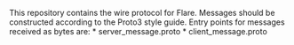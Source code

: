 This repository contains the wire protocol for Flare.
Messages should be constructed according to the Proto3 style guide.
Entry points for messages received as bytes are:
    * server_message.proto
    * client_message.proto